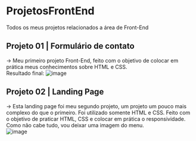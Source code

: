 # ProjetosFrontEnd
Todos os meus projetos relacionados a área de Front-End

## Projeto 01 | Formulário de contato
-> Meu primeiro projeto Front-End, feito com o objetivo de colocar em prática meus conhecimentos sobre HTML e CSS. </br>
Resultado final: ![image](https://github.com/kauan2812/ProjetosFrontEnd/assets/57874837/328b0e00-6ef0-4a34-92da-b52bacd4e1c0)

## Projeto 02 | Landing Page
-> Esta landing page foi meu segundo projeto, um projeto um pouco mais complexo do que o primeiro. Foi utilizado somente HTML e CSS.
Feito com o objetivo de praticar HTML, CSS e colocar em prática o responsividade. <br>
Como não cabe tudo, vou deixar uma imagem do menu.<br>
![image](https://github.com/kauan2812/ProjetosFrontEnd/assets/57874837/a4b22c51-d573-4b20-8a0d-ea20937e8078)





